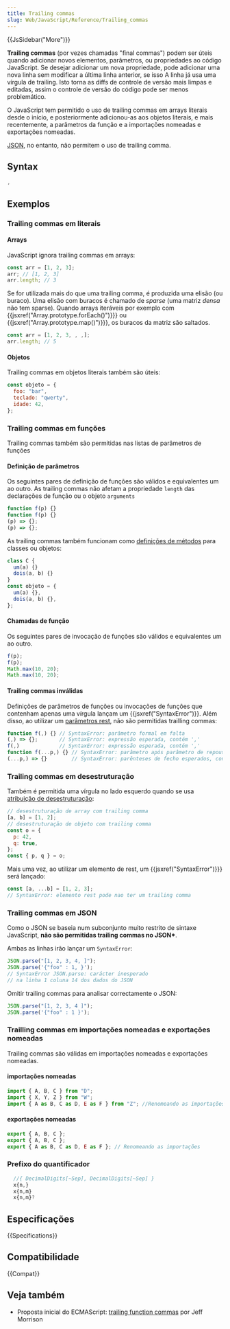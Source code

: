 ```yaml
---
title: Trailing commas
slug: Web/JavaScript/Reference/Trailing_commas
---
```


{{JsSidebar("More")}}

**Trailing commas** (por vezes chamadas "final commas") podem ser úteis quando
adicionar novos elementos, parâmetros, ou propriedades ao código JavaScript. Se desejar adicionar um
nova propriedade, pode adicionar uma nova linha sem modificar a última linha anterior, se isso
A linha já usa uma vírgula de trailing. Isto torna as diffs de controle de versão mais limpas e editadas, assim o
controle de versão do código pode ser menos problemático.

O JavaScript tem permitido o uso de trailing commas em arrays literais desde o início, e posteriormente adicionou-as aos objetos literais, e mais recentemente, a
parâmetros da função e a importações nomeadas e exportações nomeadas.

[JSON](/pt-BR/docs/Glossary/JSON), no entanto, não permitem o uso de trailing comma.

## Syntax

```js
,
```

## Exemplos

### Trailing commas em literais

#### Arrays

JavaScript ignora trailing commas em arrays:

```js
const arr = [1, 2, 3];
arr; // [1, 2, 3]
arr.length; // 3
```

Se for utilizada mais do que uma trailing comma, é produzida uma elisão (ou buraco). Uma elisão
com buracos é chamado de _sparse_ (uma matriz _densa_ não tem sparse). Quando
arrays iteráveis por exemplo com {{jsxref("Array.prototype.forEach()")}}} ou
{{jsxref("Array.prototype.map()")}}}, os buracos da matriz são saltados.

```js
const arr = [1, 2, 3, , ,];
arr.length; // 5
```

#### Objetos

Trailing commas em objetos literais também são úteis:

```js
const objeto = {
  foo: "bar",
  teclado: "qwerty",
  idade: 42,
};
```

### Trailing commas em funções

Trailing commas também são permitidas nas listas de parâmetros de funções

#### Definição de parâmetros

Os seguintes pares de definição de funções são válidos e equivalentes um ao outro.
As trailing commas não afetam a propriedade `length` das declarações de função
ou o objeto `arguments`

```js
function f(p) {}
function f(p) {}
(p) => {};
(p) => {};
```

As trailing commas também funcionam como [definições de métodos](/pt-BR/docs/Web/JavaScript/Reference/Functions/Method_definitions) para classes ou objetos:

```js
class C {
  um(a) {}
  dois(a, b) {}
}
const objeto = {
  um(a) {},
  dois(a, b) {},
};
```

#### Chamadas de função

Os seguintes pares de invocação de funções são válidos e equivalentes um ao outro.

```js
f(p);
f(p);
Math.max(10, 20);
Math.max(10, 20);
```

#### Trailing commas inválidas

Definições de parâmetros de funções ou invocações de funções que contenham apenas uma vírgula
lançam um {{jsxref("SyntaxError")}}. Além disso, ao utilizar um [parâmetros rest](/pt-BR/docs/Web/JavaScript/Reference/Functions/rest_parameters), não são permitidas trailling commas:

```js example-bad
function f(,) {} // SyntaxError: parâmetro formal em falta
(,) => {};       // SyntaxError: expressão esperada, contém ','
f(,)             // SyntaxError: expressão esperada, contém ','
function f(...p,) {} // SyntaxError: parâmetro após parâmetro de repouso
(...p,) => {}        // SyntaxError: parênteses de fecho esperados, contém ','
```

### Trailing commas em desestruturação

Também é permitida uma vírgula no lado esquerdo quando se usa
[atribuição de desestruturação](/pt-BR/docs/Web/JavaScript/Reference/Operators/Destructuring_assignment):

```js
// desestruturação de array com trailing comma
[a, b] = [1, 2];
// desestruturação de objeto com trailing comma
const o = {
  p: 42,
  q: true,
};
const { p, q } = o;
```

Mais uma vez, ao utilizar um elemento de rest, um {{jsxref("SyntaxError")}}} será lançado:

```js example-bad
const [a, ...b] = [1, 2, 3];
// SyntaxError: elemento rest pode nao ter um trailing comma
```

### Trailing commas em JSON

Como o JSON se baseia num subconjunto muito restrito de sintaxe JavaScript, **não são permitidas trailing commas no JSON\***.

Ambas as linhas irão lançar um `SyntaxError`:

```js example-bad
JSON.parse("[1, 2, 3, 4, ]");
JSON.parse('{"foo" : 1, }');
// SyntaxError JSON.parse: carácter inesperado
// na linha 1 coluna 14 dos dados do JSON
```

Omitir trailing commas para analisar correctamente o JSON:

```js example-good
JSON.parse("[1, 2, 3, 4 ]");
JSON.parse('{"foo" : 1 }');
```

### Trailling commas em importações nomeadas e exportações nomeadas

Trailing commas são válidas em importações nomeadas e exportações nomeadas.

#### importações nomeadas

```js
import { A, B, C } from "D";
import { X, Y, Z } from "W";
import { A as B, C as D, E as F } from "Z"; //Renomeando as importações
```

#### exportações nomeadas

```js
export { A, B, C };
export { A, B, C };
export { A as B, C as D, E as F }; // Renomeando as importações
```

### Prefixo do quantificador

```js
  //{ DecimalDigits[~Sep], DecimalDigits[~Sep] }
  x{n,}
  x{n,m}
  x{n,m}?
```

## Especificações

{{Specifications}}

## Compatibilidade

{{Compat}}

## Veja também

- Proposta inicial do ECMAScript: [trailing function commas](https://github.com/tc39/proposal-trailing-function-commas) por Jeff Morrison
